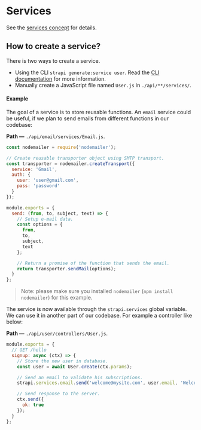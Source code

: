 # Services

See the [services concept](../concepts/concepts.md#services) for details.

## How to create a service?

There is two ways to create a service.
 - Using the CLI `strapi generate:service user`. Read the [CLI documentation](./cli/CLI.md) for more information.
 - Manually create a JavaScript file named `User.js` in `./api/**/services/`.

#### Example

The goal of a service is to store reusable functions. An `email` service could be useful, if we plan to send emails from different functions in our codebase:

**Path —** `./api/email/services/Email.js`.
```js
const nodemailer = require('nodemailer');

// Create reusable transporter object using SMTP transport.
const transporter = nodemailer.createTransport({
  service: 'Gmail',
  auth: {
    user: 'user@gmail.com',
    pass: 'password'
  }
});

module.exports = {
  send: (from, to, subject, text) => {  
    // Setup e-mail data.
    const options = {
      from,
      to,
      subject,
      text
    };

    // Return a promise of the function that sends the email.
    return transporter.sendMail(options);
  }
};
```

> Note: please make sure you installed `nodemailer` (`npm install nodemailer`) for this example.

The service is now available through the `strapi.services` global variable. We can use it in another part of our codebase. For example a controller like below:

**Path —** `./api/user/controllers/User.js`.
```js
module.exports = {
  // GET /hello
  signup: async (ctx) => {
    // Store the new user in database.
    const user = await User.create(ctx.params);

    // Send an email to validate his subscriptions.
    strapi.services.email.send('welcome@mysite.com', user.email, 'Welcome', '...');

    // Send response to the server.
    ctx.send({
      ok: true
    });
  }
};
```
